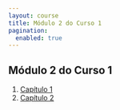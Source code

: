 ```yaml
---
layout: course
title: Módulo 2 do Curso 1
pagination: 
  enabled: true
---
```

## Módulo 2 do Curso 1
1. [Capítulo 1](capitulo1.md)
1. [Capítulo 2](capitulo2.md)